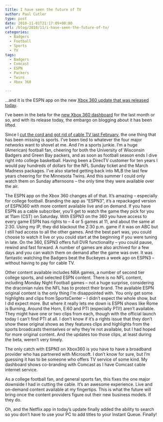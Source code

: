```yaml
---
title: I have seen the future of TV
author: Paul Cutler
type: post
date: 2010-11-01T21:17:09+00:00
url: /blog/2010/11/i-have-seen-the-future-of-tv/
categories:
  - Badgers
  - Football
  - Sports
  - TV
tags:
  - Badgers
  - Comcast
  - ESPN
  - Packers
  - Twins
  - Xbox 360

---
```

&#8230;and it is the ESPN app on the new [Xbox 360 update that was released today][1].

I&#8217;ve been in the beta for the [new Xbox 360 dashboard][2] for the last month or so, and with its release today, the embargo on blogging about it has been lifted.

Since I [cut the cord and got rid of cable TV last February][3], the one thing that has been missing is sports. I&#8217;ve been tied to whatever the four major networks want to shovel at me. And I&#8217;m a sports junkie. I&#8217;m a huge (American) football fan, cheering for both the University of Wisconsin Badgers and Green Bay packers, and as soon as football season ends I dive right into college basketball. Having been a DirecTV customer for ten years I would pay hundreds of dollars for the NFL Sunday ticket and the March Madness packages. I&#8217;ve also started getting back into MLB the last few years cheering for the Minnesota Twins. And this summer I could only watch them on Sunday afternoons &#8211; the only time they were available over the air.

The ESPN app on the Xbox 360 changes all of that. It&#8217;s amazing &#8211; especially for college football. Branding the app as &#8220;ESPN3&#8221;, it&#8217;s a repackaged version of ESPN360 with more content available live and on demand. If you have ESPN as a cable subscriber, you&#8217;ll get to watch the game they pick for you at 11am (CST) on Saturday. With ESPN3 on the 360 you have access to every game ESPN has rights to &#8211; 4 or 5 games at 11, and about the same at 2:30. Using my IP, they did blackout the 2:30 p.m. game if it was on ABC but I still had access to all the other games. And the best part was, you could choose to watch it live or you could start at the beginning if you were tuning in late. On the 360, ESPN3 offers full DVR functionality &#8211; you could pause, rewind and fast forward. A number of games are also archived for a few days and you can watch them on demand after the game was over. It was fantastic watching the Badgers beat the Buckeyes a week ago on ESPN3 &#8211; without having to pay for cable TV.

Other content available includes NBA games, a number of second tier college sports, and selected ESPN content. There is no NFL content, including Monday Night Football games &#8211; not a huge surprise, considering the draconian rules the NFL has to protect their brand. The available ESPN original content is the only thing I&#8217;m disappointed with. You only get some highlights and clips from SportsCenter &#8211; I didn&#8217;t expect the whole show, but I did expect more. But where it really lets me down is ESPN shows like Rome is Burning, Around the Horn, E:60 and PTI (especially PTI!) aren&#8217;t available. They might have one or two clips from each, though with the official launch today I can&#8217;t find PTI at all. I don&#8217;t know if it&#8217;s a rights issue that they don&#8217;t show these original shows as they features clips and highlights from the sports broadcasts themselves or why they&#8217;re not available, but I had hoped for more original content. And the updates too those clips, at least during the beta, weren&#8217;t very timely.

The only catch with ESPN3 on Xbox360 is you have to have a broadband provider who has partnered with Microsoft. I don&#8217;t know for sure, but I&#8217;m guessing it has to be someone who offers TV service of some kind. My dashboard shows co-branding with Comcast as I have Comcast cable internet service.

As a college football fan, and general sports fan, this fixes the one major downside I had in cutting the cable. It&#8217;s an awesome experience. Live and on-demand content available at my fingertips. This is what the future will bring once the content providers figure out their new business models. If they do.

Oh, and the Netflix app in today&#8217;s update finally added the ability to search so you don&#8217;t have to use your PC to add titles to your Instant Queue. Finally!

 [1]: http://majornelson.com/archive/2010/11/01/xbox-360-dashboard-update-is-now-available-november-2010.aspx?utm_source=feedburner&utm_medium=feed&utm_campaign=Feed:+MajorNelson+(Major+Nelson+(Xbox))
 [2]: http://www.engadget.com/2010/09/29/xbox-live-fall-2010-dashboard-update-preview-espn-netflix-sear/
 [3]: http://www.paulcutler.org/blog/?tag=boxee